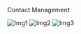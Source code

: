 Contact Management

![Img1](https://github.com/user-attachments/assets/92961822-88b6-4724-8016-79542f64d109)
![Img2](https://github.com/user-attachments/assets/536ca560-16f4-4cfb-bbc0-0f60aa431372)
![Img3](https://github.com/user-attachments/assets/f23f6187-8453-4922-b811-368cc82be51e)
